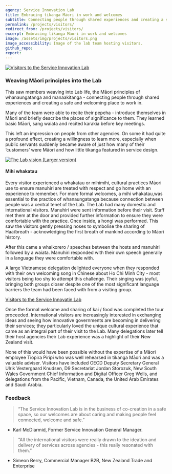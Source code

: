 ```yaml
---
agency: Service Innovation Lab
title: Embracing tikanga Māori in work and welcomes
subtitle: Connecting people through shared experiences and creating a safe and welcoming place to work in.
permalink: /projects/visitors/
redirect_from: /projects/visitors/
excerpt: Embracing tikanga Māori in work and welcomes
image: /assets/img/projects/visitors.png
image_accessibility: Image of the lab team hosting visitors.
github_repo:
report:
---
```


[![Visitors to the Service Innovation Lab](staging-site/assets/img/projects/lab-visitors.png)](staging-site/assets/img/projects/lab-visitors.png)

### Weaving Māori principles into the Lab

This saw members weaving into Lab life, the Māori principles of whanaungatanga and manaakitanga - connecting people through shared experiences and creating a safe and welcoming place to work in.

Many of the team were able to recite their pepeha - introduce themselves in Māori and briefly describe the places of significance to them. They learned basic Māori, sang waiata and recited karakia before key meetings.

This left an impression on people from other agencies. On some it had quite a profound effect, creating a willingness to learn more, especially when public servants suddenly became aware of just how many of their ‘customers’ were Māori and how little tikanga  featured in service design.

[![The Lab vision (Larger version)](/staging-site/assets/img/projects/lab-vision.png)](/staging-site/assets/img/projects/lab-vision.png)

#### Mihi whakatau

Every visitor experienced a whakatau or mihimihi, cultural practices Māori use to ensure manuhiri are treated with respect and go home with an experience to remember.
For more formal welcomes, a mihi whakatau,was essential to the practice of whanaungatanga because connection between people was a central tenet of the Lab.
The Lab had many domestic and international visitors. Manuhiri were sent information before their visit. Staff met them at the door and provided further information to ensure they were comfortable with the practice. Once inside, a hongi was performed. This saw the visitors gently pressing noses to symbolise the sharing of Haa/breath - acknowledging the first breath of mankind according to Māori history.

After this came a whaikorero / speeches between the hosts and manuhiri followed by a waiata. Manuhiri responded with their own speech generally in a language they were comfortable with.

A large Vietnamese delegation delighted everyone when they responded with their own welcoming song in Chinese about Ho Chi Minh City - most visitors being too shy to attempt this challenge. Their singing was joyful, bringing both groups closer despite one of the most significant language barriers the team had been faced with from a visiting group.

[Visitors to the Service Innovatin Lab](staging-site/assets/img/projects/visitors2.png)

Once the formal welcome and sharing of kai / food was completed the tour proceeded.
International visitors are increasingly interested in exchanging ideas and seeing how innovative governments are becoming in delivering their services; they particularly loved the unique cultural experience that came as an integral part of their visit to the Lab.
Many delegations later tell their host agencies their Lab experience was a highlight of their New Zealand visit.

None of this would have been possible without the expertise of a Māori employee Tiopira Piripi who was well rehearsed in tikanga Māori and was a valuable adviser.
Visitors have included OECD Deputy Secretary General Ulrik Vestergaard Knudsen, D9 Secretariat Jordan Storozuk, New South Wales Government Chief Information and Digital Officer Greg Wells, and delegations from the Pacific, Vietnam, Canada, the United Arab Emirates and Saudi Arabia.

### Feedback

> “The Service Innovation Lab is in the business of co-creation in a safe space, so our welcomes are about caring and making people feel connected, welcome and safe.”

- Karl McDiarmid, Former Service Innovation General Manager.

> “All the international visitors were really drawn to the ideation and delivery of services across agencies - this really resonated with them.”

- Simeon Berry, Commercial Manager B2B, New Zealand Trade and Enterprise
